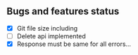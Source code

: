 ## Bugs and features status 
- [x] Git file size including
- [ ] Delete api implemented
- [x] Response must be same for all errors... 
